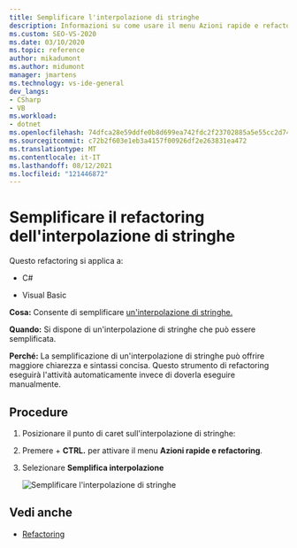 ```yaml
---
title: Semplificare l'interpolazione di stringhe
description: Informazioni su come usare il menu Azioni rapide e refactoring per semplificare l'interpolazione di stringhe.
ms.custom: SEO-VS-2020
ms.date: 03/10/2020
ms.topic: reference
author: mikadumont
ms.author: midumont
manager: jmartens
ms.technology: vs-ide-general
dev_langs:
- CSharp
- VB
ms.workload:
- dotnet
ms.openlocfilehash: 74dfca28e59ddfe0b8d699ea742fdc2f23702885a5e55cc2d74bb7dadd58937c
ms.sourcegitcommit: c72b2f603e1eb3a4157f00926df2e263831ea472
ms.translationtype: MT
ms.contentlocale: it-IT
ms.lasthandoff: 08/12/2021
ms.locfileid: "121446872"
---
```

# <a name="simplify-string-interpolation-refactoring"></a>Semplificare il refactoring dell'interpolazione di stringhe

Questo refactoring si applica a:

- C#

- Visual Basic

**Cosa:** Consente di semplificare [un'interpolazione di stringhe.](/dotnet/csharp/tutorials/string-interpolation)

**Quando:** Si dispone di un'interpolazione di stringhe che può essere semplificata.

**Perché:** La semplificazione di un'interpolazione di stringhe può offrire maggiore chiarezza e sintassi concisa. Questo strumento di refactoring eseguirà l'attività automaticamente invece di doverla eseguire manualmente.

## <a name="how-to"></a>Procedure

1. Posizionare il punto di caret sull'interpolazione di stringhe:

2. Premere  + **CTRL.** per attivare il menu **Azioni rapide e refactoring**.

3. Selezionare **Semplifica interpolazione**

    ![Semplificare l'interpolazione di stringhe](media/simplify-string-interpolation.png)

## <a name="see-also"></a>Vedi anche

- [Refactoring](../refactoring-in-visual-studio.md)